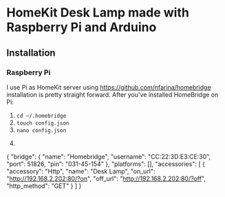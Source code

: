 # HomeKit Desk Lamp made with Raspberry Pi and Arduino

## Installation

### Raspberry Pi
I use Pi as HomeKit server using https://github.com/nfarina/homebridge installation is pretty straight forward.
After you've installed HomeBridge on Pi:
1. ```cd ~/.homebridge```
2. ```touch config.json```
3. ```nano config.json```
4. ```json
{
  "bridge": {
    "name": "Homebridge",
    "username": "CC:22:3D:E3:CE:30",
    "port": 51826,
    "pin": "031-45-154"
  },
  "platforms": [],
  "accessories": [
    {
      "accessory": "Http",
      "name": "Desk Lamp",
      "on_url": "http://192.168.2.202:80/?on",
      "off_url": "http://192.168.2.202:80/?off",
      "http_method": "GET"
    }
  ]
}
```